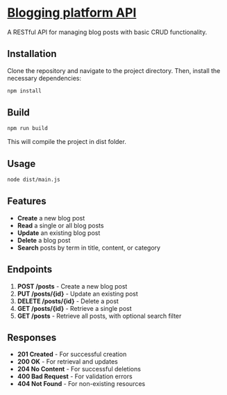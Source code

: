 # [Blogging platform API](https://roadmap.sh/projects/blogging-platform-api)

A RESTful API for managing blog posts with basic CRUD functionality.

## Installation

Clone the repository and navigate to the project directory. Then, install the necessary dependencies:

```bash
npm install
```
## Build
```bash
npm run build
```
This will compile the project in dist folder. 

## Usage
```bash
node dist/main.js
```

## Features

- **Create** a new blog post
- **Read** a single or all blog posts
- **Update** an existing blog post
- **Delete** a blog post
- **Search** posts by term in title, content, or category

## Endpoints

1. **POST /posts** - Create a new blog post
2. **PUT /posts/{id}** - Update an existing post
3. **DELETE /posts/{id}** - Delete a post
4. **GET /posts/{id}** - Retrieve a single post
5. **GET /posts** - Retrieve all posts, with optional search filter

## Responses

- **201 Created** - For successful creation
- **200 OK** - For retrieval and updates
- **204 No Content** - For successful deletions
- **400 Bad Request** - For validation errors
- **404 Not Found** - For non-existing resources


